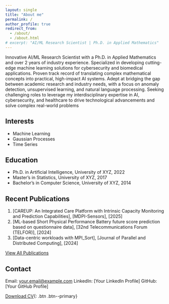 ```yaml
---
layout: single
title: "About me"
permalink: /
author_profile: true
redirect_from: 
  - /about/
  - /about.html
# excerpt: "AI/ML Research Scientist | Ph.D. in Applied Mathematics"
---
```


Innovative AI/ML Research Scientist with a Ph.D. in Applied Mathematics and over 2 years of industry experience. Specialized in developing cutting-edge machine learning solutions for cybersecurity and biomedical applications. Proven track record of translating complex mathematical concepts into practical, high-impact AI systems. Adept at bridging the gap between academic research and industry needs, with a focus on anomaly detection, unsupervised learning, and natural language processing. Seeking challenging roles to leverage my interdisciplinary expertise in AI, cybersecurity, and healthcare to drive technological advancements and solve complex real-world problems

## Interests
- Machine Learning
- Gaussian Processes
- Time Series

## Education
- Ph.D. in Artificial Intelligence, University of XYZ, 2022
- Master’s in Statistics, University of XYZ, 2017
- Bachelor’s in Computer Science, University of XYZ, 2014


## Recent Publications

1. [CAREUP: An Integrated Care Platform with Intrinsic Capacity Monitoring and Prediction Capabilities], [MDPI-Sensors], [2025]
2. [ML-based Short Physical Performance Battery future score prediction based on questionnaire data], [32nd Telecommunications Forum (TELFOR)], [2024]
3. [Data-centric workloads with MPI_Sort], [Journal of Parallel and Distributed Computing], [2024]

[View All Publications](https://seifbb.github.io/personal_webpage/publications/)

## Contact

Email: your.email@example.com
LinkedIn: [Your LinkedIn Profile]
GitHub: [Your GitHub Profile]

[Download CV](/assets/pdf/your_cv.pdf){: .btn .btn--primary}







